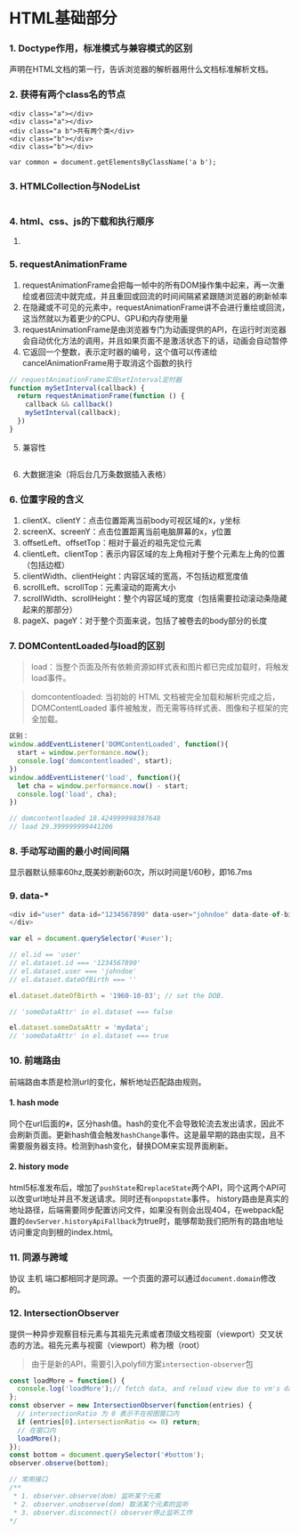 <!-- 基础.md -->
# HTML基础部分
### 1. Doctype作用，标准模式与兼容模式的区别
<!DOCTYPE>声明在HTML文档的第一行，告诉浏览器的解析器用什么文档标准解析文档。


### 2. 获得有两个class名的节点
```
<div class="a"></div>
<div class="a"></div>
<div class="a b">共有两个类</div>
<div class="b"></div>
<div class="b"></div>

var common = document.getElementsByClassName('a b');
```

### 3. HTMLCollection与NodeList
```

```	

### 4. html、css、js的下载和执行顺序
1. 


### 5. requestAnimationFrame
1. requestAnimationFrame会把每一帧中的所有DOM操作集中起来，再一次重绘或者回流中就完成，并且重回或回流的时间间隔紧紧跟随浏览器的刷新帧率
2. 在隐藏或不可见的元素中，requestAnimationFrame讲不会进行重绘或回流，这当然就以为着更少的CPU、GPU和内存使用量
3. requestAnimationFrame是由浏览器专门为动画提供的API，在运行时浏览器会自动优化方法的调用，并且如果页面不是激活状态下的话，动画会自动暂停
4. 它返回一个整数，表示定时器的编号，这个值可以传递给cancelAnimationFrame用于取消这个函数的执行
```js
// requestAnimationFrame实现setInterval定时器
function mySetInterval(callback) {
  return requestAnimationFrame(function () {
    callback && callback()
    mySetInterval(callback);
  })
}
```
5. 兼容性
```js

```
6. 大数据渲染（将后台几万条数据插入表格）

### 6. 位置字段的含义
1. clientX、clientY：点击位置距离当前body可视区域的x，y坐标
2. screenX、screenY：点击位置距离当前电脑屏幕的x，y位置
3. offsetLeft、offsetTop：相对于最近的祖先定位元素
4. clientLeft、clientTop：表示内容区域的左上角相对于整个元素左上角的位置（包括边框）
5. clientWidth、clientHeight：内容区域的宽高，不包括边框宽度值
6. scrollLeft、scrollTop：元素滚动的距离大小
7. scrollWidth、scrollHeight：整个内容区域的宽度（包括需要拉动滚动条隐藏起来的那部分）
8. pageX、pageY：对于整个页面来说，包括了被卷去的body部分的长度

### 7. DOMContentLoaded与load的区别

> load：当整个页面及所有依赖资源如样式表和图片都已完成加载时，将触发load事件。

> domcontentloaded: 当初始的 HTML 文档被完全加载和解析完成之后，DOMContentLoaded 事件被触发，而无需等待样式表、图像和子框架的完全加载。

```js
区别：
window.addEventListener('DOMContentLoaded', function(){
  start = window.performance.now();
  console.log('domcontentloaded', start);
})
window.addEventListener('load', function(){
  let cha = window.performance.now() - start;
  console.log('load', cha);
})

// domcontentloaded 18.424999998387648
// load 29.399999999441206
```

### 8. 手动写动画的最小时间间隔
显示器默认频率60hz,既美妙刷新60次，所以时间是1/60秒，即16.7ms

### 9. data-*
```js
<div id="user" data-id="1234567890" data-user="johndoe" data-date-of-birth>John Doe
</div>

var el = document.querySelector('#user');

// el.id == 'user'
// el.dataset.id === '1234567890'
// el.dataset.user === 'johndoe'
// el.dataset.dateOfBirth === ''

el.dataset.dateOfBirth = '1960-10-03'; // set the DOB.

// 'someDataAttr' in el.dataset === false

el.dataset.someDataAttr = 'mydata';
// 'someDataAttr' in el.dataset === true
```

### 10. 前端路由
前端路由本质是检测url的变化，解析地址匹配路由规则。

#### 1. hash mode
同个在url后面的```#```，区分hash值。hash的变化不会导致轮流去发出请求，因此不会刷新页面。更新hash值会触发```hashChange```事件。这是最早期的路由实现，且不需要服务器支持。检测到hash变化，替换DOM来实现界面刷新。

#### 2. history mode
html5标准发布后，增加了```pushState```和```replaceState```两个API，同个这两个API可以改变url地址并且不发送请求。同时还有```onpopstate```事件。
history路由是真实的地址路径，后端需要同步配置访问文件，如果没有则会出现404，在webpack配置的```devServer.historyApiFallback```为true时，能够帮助我们把所有的路由地址访问重定向到根的index.html。

### 11. 同源与跨域
协议 主机 端口都相同才是同源。一个页面的源可以通过```document.domain```修改的。

### 12. IntersectionObserver
提供一种异步观察目标元素与其祖先元素或者顶级文档视窗（viewport）交叉状态的方法。祖先元素与视窗（viewport）称为根（root）
> 由于是新的API，需要引入polyfill方案```intersection-observer```包

```js
const loadMore = function() {
  console.log('loadMore');// fetch data, and reload view due to vm's data change.
};
const observer = new IntersectionObserver(function(entries) {
  // intersectionRatio 为 0 表示不在视图窗口内
  if (entries[0].intersectionRatio <= 0) return;
  // 在窗口内
  loadMore();
});
const bottom = document.querySelector('#bottom');
observer.observe(bottom);

// 常用接口
/**
 * 1. observer.observe(dom) 监听某个元素
 * 2. observer.unobserve(dom) 取消某个元素的监听
 * 3. observer.disconnect() observer停止监听工作
*/

```
